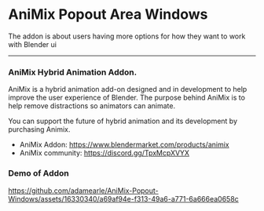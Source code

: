# AniMix Popout Area Windows
The addon is about users having more options for how they want to work with Blender ui

***
### AniMix Hybrid Animation Addon. 
AniMix is a hybrid animation add-on designed and in development to help improve the user experience of Blender.
The purpose behind AniMix is to help remove distractions so animators can animate.

You can support the future of hybrid animation and its development by purchasing Animix. 
- AniMix Addon:   https://www.blendermarket.com/products/animix
- AniMix community:  https://discord.gg/TpxMcpXVYX

### Demo of Addon
https://github.com/adamearle/AniMix-Popout-Windows/assets/16330340/a69af94e-f313-49a6-a771-6a666ea0658c
